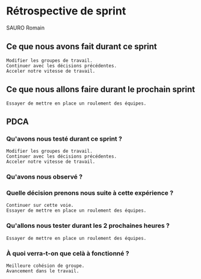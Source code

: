 # Rétrospective de sprint

SAURO Romain

## Ce que nous avons fait durant ce sprint
	Modifier les groupes de travail.
	Continuer avec les décisions précédentes.
	Acceler notre vitesse de travail.

## Ce que nous allons faire durant le prochain sprint
	Essayer de mettre en place un roulement des équipes.

## PDCA 
### Qu'avons nous testé durant ce sprint ?
	Modifier les groupes de travail.
	Continuer avec les décisions précédentes.
	Acceler notre vitesse de travail.

### Qu'avons nous observé ?
	

### Quelle décision prenons nous suite à cette expérience ?
	Continuer sur cette voie.
	Essayer de mettre en place un roulement des équipes.

### Qu'allons nous tester durant les 2 prochaines heures ? 
	Essayer de mettre en place un roulement des équipes.

### À quoi verra-t-on que celà à fonctionné ?
	Meilleure cohésion de groupe.
	Avancement dans le travail.